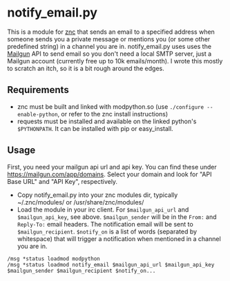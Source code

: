 # notify_email.py

This is a module for [znc](http://wiki.znc.in/ZNC) that sends an email to a specified address when someone sends you a
private message or mentions you (or some other predefined string) in a channel you are in.  notify_email.py uses uses
the [Mailgun](http://www.mailgun.com/) API to send email so you don't need a local SMTP server, just a Mailgun account
(currently free up to 10k emails/month).
I wrote this mostly to scratch an itch, so it is a bit rough around the edges.

## Requirements
- znc must be built and linked with modpython.so (use `./configure --enable-python`, or refer to the znc install instructions)
- requests must be installed and available on the linked python's `$PYTHONPATH`. It can be installed with pip or easy_install.

## Usage
First, you need your mailgun api url and api key. You can find these under https://mailgun.com/app/domains. Select
your domain and look for "API Base URL" and "API Key", respectively.

- Copy notify_email.py into your znc modules dir, typically ~/.znc/modules/ or /usr/share/znc/modules/
- Load the module in your irc client. For `$mailgun_api_url` and `$mailgun_api_key`, see above. `$mailgun_sender` will be
in the `From:` and `Reply-To:` email headers. The notification email will be sent to
`$mailgun_recipient`. `$notify_on` is a list of words (separated by whitespace) that will trigger a notification when
mentioned in a channel you are in.

```
/msg *status loadmod modpython
/msg *status loadmod notify_email $mailgun_api_url $mailgun_api_key $mailgun_sender $mailgun_recipient $notify_on...
```
